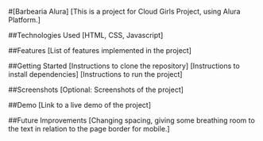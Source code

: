 #[Barbearia Alura]
[This is a project for Cloud Girls Project, using Alura Platform.]

##Technologies Used
[HTML, CSS, Javascript]

##Features
[List of features implemented in the project]

##Getting Started
[Instructions to clone the repository]
[Instructions to install dependencies]
[Instructions to run the project]

##Screenshots
[Optional: Screenshots of the project]

##Demo
[Link to a live demo of the project]

##Future Improvements
[Changing spacing, giving some breathing room to the text in relation to the page border for mobile.]






